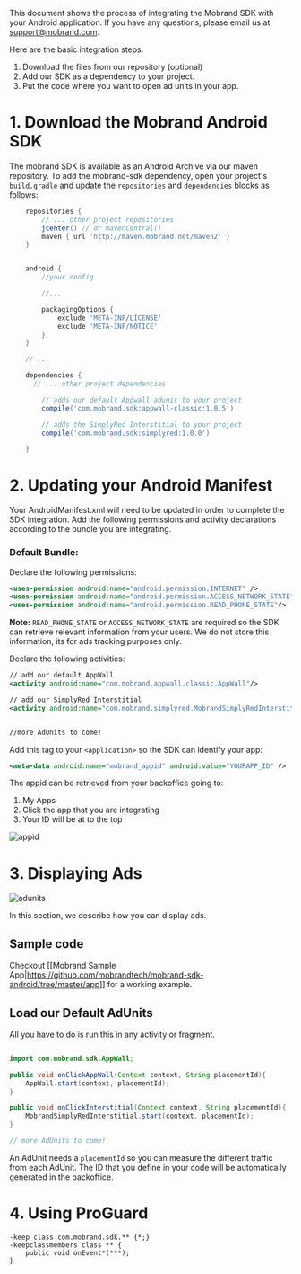 This document shows the process of integrating the Mobrand SDK with your Android application. If you have any questions, please email us at [support@mobrand.com](mailto:support@mobrand.com).

Here are the basic integration steps:

1. Download the files from our repository (optional)
2. Add our SDK as a dependency to your project.
3. Put the code where you want to open ad units in your app.

# 1. Download the Mobrand Android SDK


The mobrand SDK is available as an Android Archive via our maven repository. To add the mobrand-sdk dependency, open your project's `build.gradle` and update the `repositories` and `dependencies` blocks as follows:  

```groovy
    repositories {
        // ... other project repositories
        jcenter() // or mavenCentral()
        maven { url 'http://maven.mobrand.net/maven2' }
    }


    android {
        //your config

        //...

        packagingOptions {
            exclude 'META-INF/LICENSE'
            exclude 'META-INF/NOTICE'
        }
    }

    // ...

    dependencies {
      // ... other project dependencies

        // adds our default Appwall adunit to your project
        compile('com.mobrand.sdk:appwall-classic:1.0.5')

        // adds the SimplyRed Interstitial to your project
        compile('com.mobrand.sdk:simplyred:1.0.0')

    }
```

# 2. Updating your Android Manifest

Your AndroidManifest.xml will need to be updated in order to complete the SDK integration. Add the following permissions and activity declarations according to the bundle you are integrating.

### Default Bundle:

  Declare the following permissions:

  ```xml
  <uses-permission android:name="android.permission.INTERNET" />
  <uses-permission android:name="android.permission.ACCESS_NETWORK_STATE" />
  <uses-permission android:name="android.permission.READ_PHONE_STATE"/>
  ```

  **Note:** `READ_PHONE_STATE` or `ACCESS_NETWORK_STATE` are required so the SDK can retrieve relevant information from your users. We do not store this information, its for ads tracking purposes only.

  Declare the following activities:

  ```xml
  // add our default AppWall
  <activity android:name="com.mobrand.appwall.classic.AppWall"/>

  // add our SimplyRed Interstitial
  <activity android:name="com.mobrand.simplyred.MobrandSimplyRedInterstitial" />


  //more AdUnits to come!
  ```

  Add this tag to your `<application>` so the SDK can identify your app:
  ```xml
  <meta-data android:name="mobrand_appid" android:value="YOURAPP_ID" />
  ```

The appid can be retrieved from your backoffice going to:

1. My Apps
2. Click the app that you are integrating
3. Your ID will be at to the top

![appid](https://github.com/mobrandtech/mobrand-sdk-android/wiki/images/appid.png)


# 3. Displaying Ads

![adunits](https://github.com/mobrandtech/mobrand-sdk-android/wiki/images/githubadunits.png)

In this section, we describe how you can display ads.

## Sample code

Checkout [[Mobrand Sample App|https://github.com/mobrandtech/mobrand-sdk-android/tree/master/app]] for a working example.

## Load our Default AdUnits

All you have to do is run this in any activity or fragment.

```java

import com.mobrand.sdk.AppWall;

public void onClickAppWall(Context context, String placementId){
    AppWall.start(context, placementId);
}

public void onClickInterstitial(Context context, String placementId){
    MobrandSimplyRedInterstitial.start(context, placementId);
}

// more AdUnits to come!

```

An AdUnit needs a `placementId` so you can measure the different traffic from each AdUnit. The ID that you define in your code will be automatically generated in the backoffice.



# 4. Using ProGuard

```
-keep class com.mobrand.sdk.** {*;}
-keepclassmembers class ** {
    public void onEvent*(***);
}
```